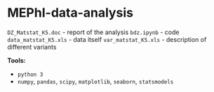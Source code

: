 # MEPhI-data-analysis

`DZ_Matstat_K5.doc` - report of the analysis
`bdz.ipynb` - code
`data_matstat_K5.xls` - data itself
`var_matstat_K5.xls` - description of different variants 

**Tools:**
* `python 3`
* `numpy`, `pandas`, `scipy`, `matplotlib`, `seaborn`, `statsmodels`
